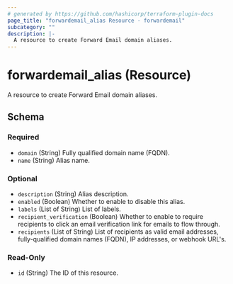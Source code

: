```yaml
---
# generated by https://github.com/hashicorp/terraform-plugin-docs
page_title: "forwardemail_alias Resource - forwardemail"
subcategory: ""
description: |-
  A resource to create Forward Email domain aliases.
---
```


# forwardemail_alias (Resource)

A resource to create Forward Email domain aliases.



<!-- schema generated by tfplugindocs -->
## Schema

### Required

- `domain` (String) Fully qualified domain name (FQDN).
- `name` (String) Alias name.

### Optional

- `description` (String) Alias description.
- `enabled` (Boolean) Whether to enable to disable this alias.
- `labels` (List of String) List of labels.
- `recipient_verification` (Boolean) Whether to enable to require recipients to click an email verification link for emails to flow through.
- `recipients` (List of String) List of recipients as valid email addresses, fully-qualified domain names (FQDN), IP addresses, or webhook URL's.

### Read-Only

- `id` (String) The ID of this resource.
